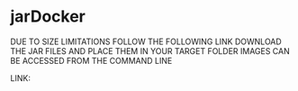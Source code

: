# jarDocker

DUE TO SIZE LIMITATIONS
FOLLOW THE FOLLOWING LINK
DOWNLOAD THE JAR FILES
AND PLACE THEM IN YOUR TARGET FOLDER
IMAGES CAN BE ACCESSED FROM THE COMMAND LINE


LINK:
